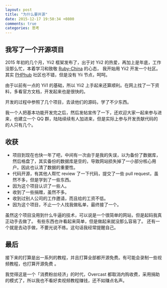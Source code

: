 ```yaml
---
layout: post
title: "为什么要开源"
date: 2015-12-17 19:50:34 +0800
comments: true
categories: 思考
---
```


## 我写了一个开源项目

2015 年初的几个月，Yii2 框架发布了，出于对 Yii2 的热爱，再加上是年底，工作没那么忙，本着学习和致敬 [Ruby-China](https://ruby-china.org/) 的心态，
我开始用 Yii2 开发一个社区。其实 [PHPhub](https://phphub.org/) 社区也不错，但是没有 Yii 节点，呵呵。

由于以前有一点的 Yii1 的基础，所以 Yii2 上手起来还算顺利。在网上找了一下资料，多看官方文档，开发起来也是很快的。

开发的过程中参照了几个项目，去读他们的源码，学了不少东西。

我一个人把基本功能开发完之后，然后发帖宣传了一下，还欢迎大家一起来参与进来，也建立一个 QQ 群，陆陆续续有人加进来，但是实际上参与开发贡献代码的的人只有几个。

## 收获

- 项目到现在也快一年了吧，中间有一次由于是我的失误，以为备份了数据库，然后格盘了，其实备份的数据库是空的，导致网站损失掉了一小部分核心用户。因此也认清了数据的重要性。
- 代码开源，有其他人帮忙 review 了一下代码，提交了一些 pull request，虽然不多，但是学到了一些东西。
- 因为这个项目认识了一些人。
- 收到了一些捐赠，虽然不多。
- 收到过别人公司的工作邀请，而且给的工资不低。
- 因为这个项目，不止一个人找我做私单，最终接了一个。

虽然这个项目没用到什么牛逼的技术，可以说是一个很简单的网站，但是起码我真正动手去做了。
有些东西也许看起来简单，但是做起来就没那么容易了。
还有一个就是去动手做，不要光说不练。这句话我经常提醒自己。

## 最后

接下来的打算是出一系列的教程，并且打算全部都开源免费。有可能会录制一些视频教程，也打算开源免费 。

我觉得这是一个「消费粉丝经济」的时代，Overcast 都取消内购收费，采用捐助的模式了，所以我也不看好卖视频教程赚钱，还不如赚点名声。
